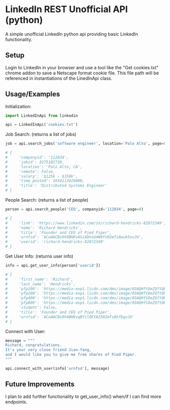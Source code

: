
# LinkedIn REST Unofficial API (python)

A simple unofficial LinkedIn python api providing basic LinkedIn functionality.



## Setup

Login to LinkedIn in your browser and use a tool like the "Get cookies.txt" chrome addon to save a Netscape format cookie file. 
This file path will be referenced in instantiations of the LinedInApi class.


## Usage/Examples

Initialization:
```python
import LinkedInApi from linkedin

api = LinkedInApi('cookies.txt')
```
Job Search: (returns a list of jobs)
```python
job = api.search_jobs('software engineer', location='Palo Alto', page=0)[0]

# {
#     'companyid': '112834',
#     'jobid': 3275182739,
#     'location': 'Palo Alto, CA',
#     'remote': False,
#     'salary': '$125k - $150k',
#     'time_posted': 1654113929000,
#     'title': 'Distributed Systems Engineer'
# }
```
People Search: (returns a list of people)
```python
person = api.search_people('CEO', companyid='112834', page=0)

# {
#     'link': 'https://www.linkedin.com/in/richard-hendricks-82872349',
#     'name': 'Richard Hendricks',
#     'title': 'Founder and CEO of Pied Piper',
#     'urnfsd': 'ACoAACBs9h4BHKvASi4DnsU4W9fn02mTs8wuk5nvJU',
#     'userid': 'richard-hendricks-82872349'
# }
```
Get User Info: (returns user info)
```python
info = api.get_user_info(person['userid'])

# {
#     'first_name': 'Richard',
#     'last_name': 'Hendricks',
#     'pfp100': 'https://media-exp1.licdn.com/dms/image/03AQHftDeZQftQHftMe/profile-displayphoto-shrink_100_100/0/1898320000009?e=144571200&v=beta&t=vF1EaA8FMkT_RTrIA-q_B7RZ-svj6Hgux0FbA',
#     'pfp200': 'https://media-exp1.licdn.com/dms/image/03AQHftDeZQftQHftMe/profile-displayphoto-shrink_200_200/0/1898320000009?e=144571200&v=beta&t=Jix-vbQlA8FMkT_RTrIA8QkA8FMkT_RTrIAuM',
#     'pfp400': 'https://media-exp1.licdn.com/dms/image/03AQHftDeZQftQHftMe/profile-displayphoto-shrink_400_400/0/1898320000009?e=144571200&v=beta&t=gR5SLOPyoc-j6Hgux0diiizHQPTjBm5xuwss6',
#     'pfp800': 'https://media-exp1.licdn.com/dms/image/03AQHftDeZQftQHftMe/profile-displayphoto-shrink_800_800/0/1898320000009?e=144571200&v=beta&t=FVxBXGaUkQKjBm5Pyoc-j6HguxeImMY89vKf0',
#     'student': False,
#     'title': 'Founder and CEO of Pied Piper',
#     'urnfsd': 'ACoAACBs9h4BHKvqBYilQKYA2502mTs8kfbqvJU'
# }
```
Connect with User:
```python
message = """
Richard, congratulations. 
It's your very close friend Jian-Yang, 
and I would like you to give me free shares of Pied Piper.
"""

api.connect_with_user(info['urnfsd'], message)
```



## Future Improvements

I plan to add further functionality to get_user_info() when/if I can find more endpoints.


